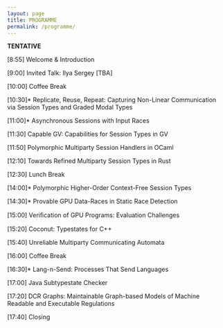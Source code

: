 ```yaml
---
layout: page
title: PROGRAMME
permalink: /programme/
---
```


**TENTATIVE**

[8:55] Welcome & Introduction

[9:00] Invited Talk: Ilya Sergey [TBA]


[10:00] Coffee Break


[10:30]*  Replicate, Reuse, Repeat: Capturing Non-Linear Communication via Session Types and Graded Modal Types

[11:00]*  Asynchronous Sessions with Input Races

[11:30] Capable GV: Capabilities for Session Types in GV

[11:50] Polymorphic Multiparty Session Handlers in OCaml

[12:10] Towards Refined Multiparty Session Types in Rust


[12:30] Lunch Break


[14:00]* Polymorphic Higher-Order Context-Free Session Types

[14:30]* Provable GPU Data-Races in Static Race Detection

[15:00] Veriﬁcation of GPU Programs: Evaluation Challenges

[15:20] Coconut: Typestates for C++

[15:40] Unreliable Multiparty Communicating Automata


[16:00] Coffee Break


[16:30]* Lang-n-Send: Processes That Send Languages

[17:00] Java Subtypestate Checker

[17:20] DCR Graphs: Maintainable Graph-based Models of Machine Readable and Executable Regulations

[17:40] Closing 
